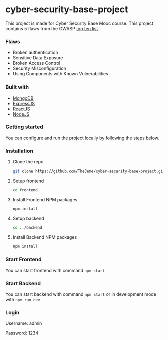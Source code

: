 # cyber-security-base-project

This project is made for Cyber Security Base Mooc course. This project contains 5 flaws from the OWASP [top ten list](https://owasp.org/www-project-top-ten/).

### Flaws

- Broken authentication
- Sensitive Data Exposure
- Broken Access Control
- Security Misconfiguration
- Using Components with Known Vulnerabilities

### Built with

- [MongoDB](https://www.mongodb.com)
- [ExpressJS](https://expressjs.com)
- [ReactJS](https://reactjs.org/)
- [NodeJS](https://nodejs.org/en/)

### Getting started

You can configure and run the project locally by following the steps below.

### Installation

1. Clone the repo
   ```sh
   git clone https://github.com/TheJeme/cyber-security-base-project.git
   ```
2. Setup frontend
   ```sh
   cd frontend
   ```
3. Install Frontend NPM packages
   ```sh
   npm install
   ```
4. Setup backend
   ```sh
   cd ../backend
   ```
5. Install Backend NPM packages
   ```sh
   npm install
   ```

### Start Frontend

You can start frontend with command `npm start`

### Start Backend

You can start backend with command `npm start` or in development mode with `npm run dev`

### Login

Username: admin 

Password: 1234

